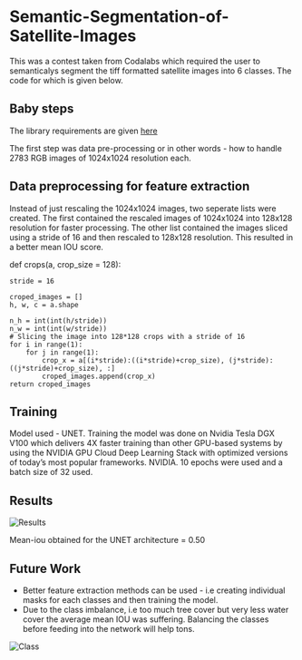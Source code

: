 # Semantic-Segmentation-of-Satellite-Images
This was a contest taken from Codalabs which required the user to semanticalys segment the tiff formatted satellite images into 6 classes. The code for which is given below.

## Baby steps

The library requirements are given [here](https://github.com/rijul10/Semantic-Segmentation-of-Satellite-Images/blob/master/requirements.txt)

The first step was data pre-processing or in other words - how to handle 2783 RGB images of 1024x1024 resolution each.

## Data preprocessing for feature extraction

Instead of just rescaling the 1024x1024 images, two seperate lists were created. The first contained the rescaled images of 1024x1024 into 128x128 resolution for faster processing. The other list contained the images sliced using a stride of 16 and then rescaled to 128x128 resolution. This resulted in a better mean IOU score.

def crops(a, crop_size = 128):

    stride = 16

    croped_images = []
    h, w, c = a.shape

    n_h = int(int(h/stride))
    n_w = int(int(w/stride))
    # Slicing the image into 128*128 crops with a stride of 16
    for i in range(1):
        for j in range(1):
            crop_x = a[(i*stride):((i*stride)+crop_size), (j*stride):((j*stride)+crop_size), :]
            croped_images.append(crop_x)
    return croped_images

## Training

Model used - UNET.
Training the model was done on Nvidia Tesla DGX V100 which delivers 4X faster training than other GPU-based systems by using the NVIDIA GPU Cloud Deep Learning Stack with optimized versions of today’s most popular frameworks. NVIDIA. 10 epochs were used and a batch size of 32 used.

## Results

![Results](https://github.com/rijul10/Semantic-Segmentation-of-Satellite-Images/blob/master/Capture.PNG)

Mean-iou obtained for the UNET architecture = 0.50

## Future Work

* Better feature extraction methods can be used - i.e creating individual masks for each classes and then training the model.
* Due to the class imbalance, i.e too much tree cover but very less water cover the average mean IOU was suffering. Balancing the classes before feeding into the network will help tons.

![Class](https://github.com/rijul10/Semantic-Segmentation-of-Satellite-Images/blob/master/Capture1.PNG)
